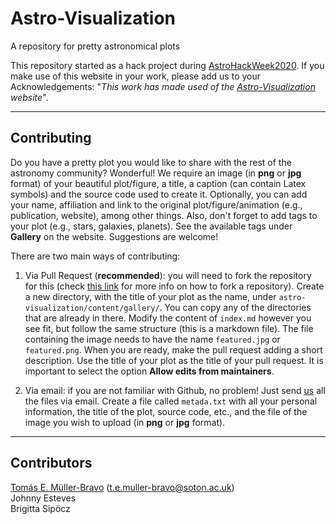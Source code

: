 # Astro-Visualization
A repository for pretty astronomical plots

This repository started as a hack project during [AstroHackWeek2020](http://astrohackweek.org/2020/). If you make use of this website in your work, please add us to your Acknowledgements: "*This work has made used of the [Astro-Visualization](https://temuller.github.io/astro-visualization/) website*".

___
## Contributing

Do you have a pretty plot you would like to share with the rest of the astronomy community? Wonderful! We require an image (in **png** or **jpg** format) of your beautiful plot/figure, a title, a caption (can contain Latex symbols) and the source code used to create it. Optionally, you can add your name, affiliation and link to the original plot/figure/animation (e.g., publication, website), among other things. Also, don't forget to add tags to your plot (e.g., stars, galaxies, planets). See the available tags under **Gallery** on the website. Suggestions are welcome!

There are two main ways of contributing:

   1) Via Pull Request (**recommended**): you will need to fork the repository for this (check [this link](https://docs.github.com/en/github/collaborating-with-issues-and-pull-requests/creating-a-pull-request-from-a-fork) for more info on how to fork a repository). Create a new directory, with the title of your plot as the name, under `astro-visualization/content/gallery/`. You can copy any of the directories that are already in there. Modify the content of `index.md` however you see fit, but follow the same structure (this is a markdown file). The file containing the image needs to have the name `featured.jpg` or `featured.png`. When you are ready, make the pull request adding a short description. Use the title of your plot as the title of your pull request. It is important to select the option **Allow edits from maintainers**.


   2) Via email: if you are not familiar with Github, no problem! Just send [us](#contributors) all the files via email. Create a file called `metada.txt` with all your personal information, the title of the plot, source code, etc., and the file of the image you wish to upload (in **png** or **jpg** format).

___
## Contributors
<a id='contributors'></a>

[Tomás E. Müller-Bravo](https://temuller.github.io/) (t.e.muller-bravo@soton.ac.uk)  
Johnny Esteves  
Brigitta Sipöcz
